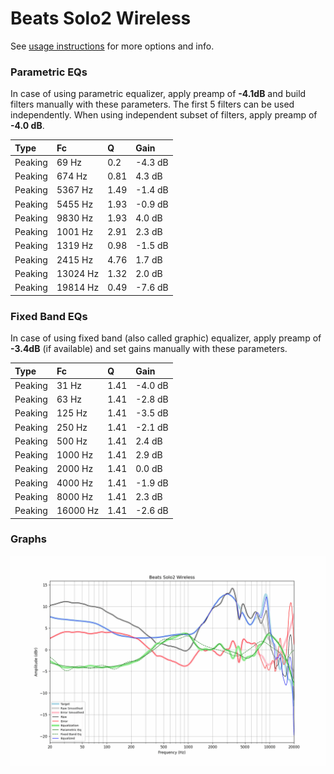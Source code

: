 # Beats Solo2 Wireless
See [usage instructions](https://github.com/jaakkopasanen/AutoEq#usage) for more options and info.

### Parametric EQs
In case of using parametric equalizer, apply preamp of **-4.1dB** and build filters manually
with these parameters. The first 5 filters can be used independently.
When using independent subset of filters, apply preamp of **-4.0 dB**.

| Type    | Fc       |    Q | Gain    |
|:--------|:---------|:-----|:--------|
| Peaking | 69 Hz    | 0.2  | -4.3 dB |
| Peaking | 674 Hz   | 0.81 | 4.3 dB  |
| Peaking | 5367 Hz  | 1.49 | -1.4 dB |
| Peaking | 5455 Hz  | 1.93 | -0.9 dB |
| Peaking | 9830 Hz  | 1.93 | 4.0 dB  |
| Peaking | 1001 Hz  | 2.91 | 2.3 dB  |
| Peaking | 1319 Hz  | 0.98 | -1.5 dB |
| Peaking | 2415 Hz  | 4.76 | 1.7 dB  |
| Peaking | 13024 Hz | 1.32 | 2.0 dB  |
| Peaking | 19814 Hz | 0.49 | -7.6 dB |

### Fixed Band EQs
In case of using fixed band (also called graphic) equalizer, apply preamp of **-3.4dB**
(if available) and set gains manually with these parameters.

| Type    | Fc       |    Q | Gain    |
|:--------|:---------|:-----|:--------|
| Peaking | 31 Hz    | 1.41 | -4.0 dB |
| Peaking | 63 Hz    | 1.41 | -2.8 dB |
| Peaking | 125 Hz   | 1.41 | -3.5 dB |
| Peaking | 250 Hz   | 1.41 | -2.1 dB |
| Peaking | 500 Hz   | 1.41 | 2.4 dB  |
| Peaking | 1000 Hz  | 1.41 | 2.9 dB  |
| Peaking | 2000 Hz  | 1.41 | 0.0 dB  |
| Peaking | 4000 Hz  | 1.41 | -1.9 dB |
| Peaking | 8000 Hz  | 1.41 | 2.3 dB  |
| Peaking | 16000 Hz | 1.41 | -2.6 dB |

### Graphs
![](./Beats%20Solo2%20Wireless.png)